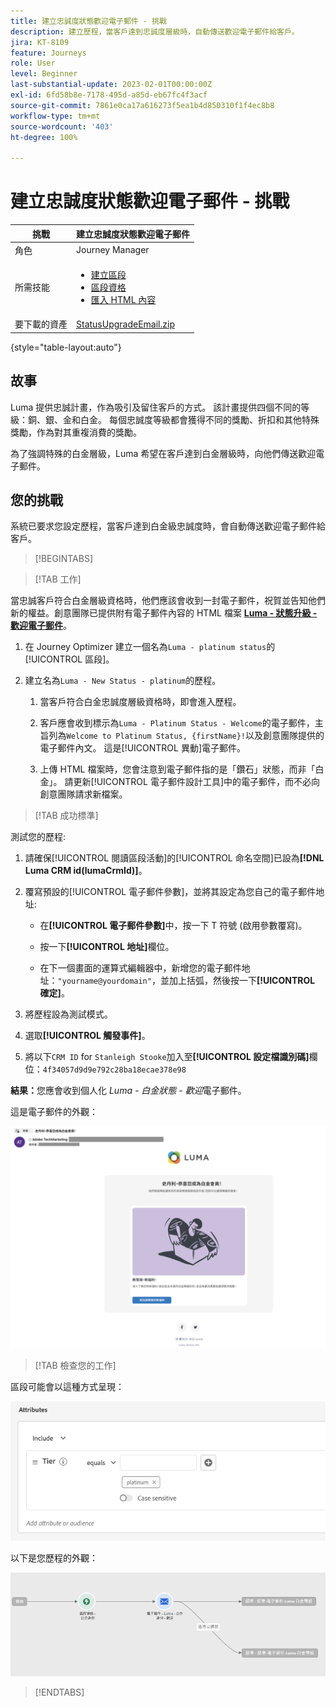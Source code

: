 ```yaml
---
title: 建立忠誠度狀態歡迎電子郵件 - 挑戰
description: 建立歷程，當客戶達到忠誠度層級時，自動傳送歡迎電子郵件給客戶。
jira: KT-8109
feature: Journeys
role: User
level: Beginner
last-substantial-update: 2023-02-01T00:00:00Z
exl-id: 6fd58b8e-7178-495d-a85d-eb67fc4f3acf
source-git-commit: 7861e0ca17a616273f5ea1b4d850310f1f4ec8b8
workflow-type: tm+mt
source-wordcount: '403'
ht-degree: 100%

---
```


# 建立忠誠度狀態歡迎電子郵件 - 挑戰

| 挑戰 | 建立忠誠度狀態歡迎電子郵件 |
|---|---|
| 角色 | Journey Manager |
| 所需技能 | <ul><li>[建立區段](https://experienceleague.adobe.com/docs/journey-optimizer-learn/tutorials/profiles-segments-subscriptions/create-segments.html?lang=zh-Hant)</li> <li>[區段資格](https://experienceleague.adobe.com/docs/journey-optimizer-learn/tutorials/create-journeys/use-case-read-segment-qualification.html?lang=zh-Hant)</li><li>[匯入 HTML 內容](https://experienceleague.adobe.com/docs/journey-optimizer-learn/tutorials/email-channel/import-and-author-html-email-content.html?lang=zh-Hant)</li></ul> |
| 要下載的資產 | [StatusUpgradeEmail.zip](/help/challenges/assets/email-assets/StatusUpgradeEmail.zip) |

{style="table-layout:auto"}

## 故事

Luma 提供忠誠計畫，作為吸引及留住客戶的方式。 該計畫提供四個不同的等級：銅、銀、金和白金。 每個忠誠度等級都會獲得不同的獎勵、折扣和其他特殊獎勵，作為對其重複消費的獎勵。

為了強調特殊的白金層級，Luma 希望在客戶達到白金層級時，向他們傳送歡迎電子郵件。 

## 您的挑戰

系統已要求您設定歷程，當客戶達到白金級忠誠度時，會自動傳送歡迎電子郵件給客戶。

>[!BEGINTABS]

>[!TAB 工作]

當忠誠客戶符合白金層級資格時，他們應該會收到一封電子郵件，祝賀並告知他們新的權益。創意團隊已提供附有電子郵件內容的 HTML 檔案 **[Luma - 狀態升級 - 歡迎電子郵件](/help/challenges/assets/email-assets/StatusUpgradeEmail.zip)**。

1. 在 Journey Optimizer 建立一個名為`Luma - platinum status`的[!UICONTROL 區段]。

1. 建立名為`Luma - New Status - platinum`的歷程。

   1. 當客戶符合白金忠誠度層級資格時，即會進入歷程。

   1. 客戶應會收到標示為`Luma - Platinum Status - Welcome`的電子郵件，主旨列為`Welcome to Platinum Status, {firstName}!`以及創意團隊提供的電子郵件內文。 這是[!UICONTROL 異動]電子郵件。

   1. 上傳 HTML 檔案時，您會注意到電子郵件指的是「鑽石」狀態，而非「白金」。 請更新[!UICONTROL 電子郵件設計工具]中的電子郵件，而不必向創意團隊請求新檔案。

>[!TAB 成功標準]

測試您的歷程:

1. 請確保[!UICONTROL 閱讀區段活動]的[!UICONTROL 命名空間]已設為&#x200B;**[!DNL Luma CRM id(lumaCrmId)]**。

1. 覆寫預設的[!UICONTROL 電子郵件參數]，並將其設定為您自己的電子郵件地址:
   * 在&#x200B;**[!UICONTROL 電子郵件參數]**&#x200B;中，按一下 T 符號 (啟用參數覆寫)。

   * 按一下&#x200B;**[!UICONTROL 地址]**&#x200B;欄位。

   * 在下一個畫面的運算式編輯器中，新增您的電子郵件地址：`"yourname@yourdomain"`，並加上括弧，然後按一下&#x200B;**[!UICONTROL 確定]**。

1. 將歷程設為測試模式。

1. 選取&#x200B;**[!UICONTROL 觸發事件]**。

1. 將以下`CRM ID` for `Stanleigh Stooke`加入至&#x200B;**[!UICONTROL 設定檔識別碼]**&#x200B;欄位：`4f34057d9d9e792c28ba18ecae378e98`

**結果：**&#x200B;您應會收到個人化 *Luma - 白金狀態 - 歡迎*&#x200B;電子郵件。

這是電子郵件的外觀：

![Luma - 狀態升級 - 歡迎電子郵件](/help/challenges/assets/status-upgrade-welcome-email.png)

>[!TAB 檢查您的工作]

區段可能會以這種方式呈現：

![Luma - 白金狀態 - 區段](/help/challenges/assets/segment-luma-platinum-status.png)

以下是您歷程的外觀：

![platinum-status-upgrade-journey](/help/challenges/assets/journey-luma-status-upgrade.png)

>[!ENDTABS]
